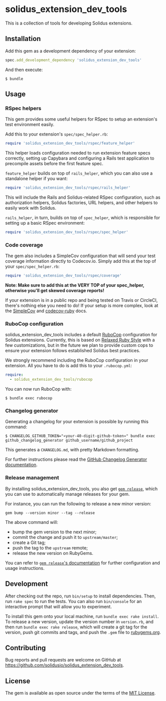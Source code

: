# solidus_extension_dev_tools

This is a collection of tools for developing Solidus extensions.

## Installation

Add this gem as a development dependency of your extension:

```ruby
spec.add_development_dependency 'solidus_extension_dev_tools'
```

And then execute:

```console
$ bundle
```

## Usage

### RSpec helpers

This gem provides some useful helpers for RSpec to setup an extension's test environment easily.

Add this to your extension's `spec/spec_helper.rb`:

```ruby
require 'solidus_extension_dev_tools/rspec/feature_helper'
```

This helper loads configuration needed to run extension feature specs correctly, setting up Capybara
and configuring a Rails test application to precompile assets before the first feature spec.

`feature_helper` builds on top of `rails_helper`, which you can also use a standalone helper if you
want:

```ruby
require 'solidus_extension_dev_tools/rspec/rails_helper'
```

This will include the Rails and Solidus-related RSpec configuration, such as authorization helpers,
Solidus factories, URL helpers, and other helpers to easily work with Solidus.

`rails_helper`, in turn, builds on top of `spec_helper`, which is responsible for setting up a
basic RSpec environment:

```ruby
require 'solidus_extension_dev_tools/rspec/spec_helper'
```

### Code coverage

The gem also includes a SimpleCov configuration that will send your test coverage information
directly to Codecov.io. Simply add this at the top of your `spec/spec_helper.rb`:

```ruby
require 'solidus_extension_dev_tools/rspec/coverage'
```

**Note: Make sure to add this at the VERY TOP of your spec_helper, otherwise you'll get skewed
coverage reports!**

If your extension is in a public repo and being tested on Travis or CircleCI, there's nothing else
you need to do! If your setup is more complex, look at the
[SimpleCov](https://github.com/colszowka/simplecov)
and [codecov-ruby](https://github.com/codecov/codecov-ruby) docs.

### RuboCop configuration

solidus_extension_dev_tools includes a default [RuboCop](https://github.com/rubocop-hq/rubocop)
configuration for Solidus extensions. Currently, this is based on 
[Relaxed Ruby Style](https://relaxed.ruby.style) with a few customizations, but in the future we
plan to provide custom cops to ensure your extension follows established Solidus best practices.

We strongly recommend including the RuboCop configuration in your extension. All you have to do is
add this to your `.rubocop.yml`:

```yaml
require:
  - solidus_extension_dev_tools/rubocop
``` 

You can now run RuboCop with:

```console
$ bundle exec rubocop
```

### Changelog generator

Generating a changelog for your extension is possible by running this command:

```console
$ CHANGELOG_GITHUB_TOKEN="«your-40-digit-github-token»" bundle exec github_changelog_generator github_username/github_project
```

This generates a `CHANGELOG.md`, with pretty Markdown formatting.

For further instructions please read the [GitHub Changelog Generator documentation](https://github.com/github-changelog-generator/github-changelog-generator#usage).

### Release management

By installing solidus_extension_dev_tools, you also get
[`gem release`](https://github.com/svenfuchs/gem-release), which you can use to automatically manage
releases for your gem.

For instance, you can run the following to release a new minor version:

```console
gem bump --version minor --tag --release
```

The above command will:

* bump the gem version to the next minor;
* commit the change and push it to `upstream/master`;
* create a Git tag;
* push the tag to the `upstream` remote;
* release the new version on RubyGems.

You can refer to 
[`gem release`'s documentation](https://github.com/svenfuchs/gem-release/blob/master/README.md) for
further configuration and usage instructions.

## Development

After checking out the repo, run `bin/setup` to install dependencies. Then, run `rake spec` to run 
the tests. You can also run `bin/console` for an interactive prompt that will allow you to 
experiment.

To install this gem onto your local machine, run `bundle exec rake install`. To release a new 
version, update the version number in `version.rb`, and then run `bundle exec rake release`, which 
will create a git tag for the version, push git commits and tags, and push the `.gem` file to 
[rubygems.org](https://rubygems.org).

## Contributing

Bug reports and pull requests are welcome on GitHub at https://github.com/solidusio/solidus_extension_dev_tools.

## License

The gem is available as open source under the terms of the
[MIT License](https://opensource.org/licenses/MIT).
